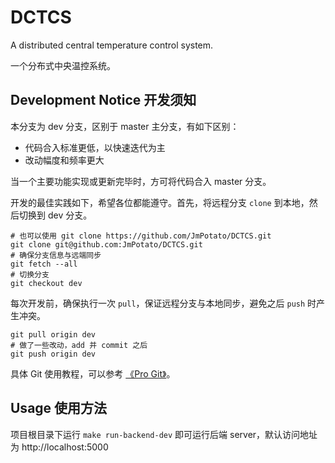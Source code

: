 # DCTCS

A distributed central temperature control system.

一个分布式中央温控系统。

## Development Notice 开发须知

本分支为 dev 分支，区别于 master 主分支，有如下区别：

- 代码合入标准更低，以快速迭代为主
- 改动幅度和频率更大

当一个主要功能实现或更新完毕时，方可将代码合入 master 分支。

开发的最佳实践如下，希望各位都能遵守。首先，将远程分支 `clone` 到本地，然后切换到 dev 分支。

```shell
# 也可以使用 git clone https://github.com/JmPotato/DCTCS.git
git clone git@github.com:JmPotato/DCTCS.git
# 确保分支信息与远端同步
git fetch --all
# 切换分支
git checkout dev
```

每次开发前，确保执行一次 `pull`，保证远程分支与本地同步，避免之后 `push` 时产生冲突。

```shell
git pull origin dev
# 做了一些改动，add 并 commit 之后
git push origin dev
```

具体 Git 使用教程，可以参考 [《Pro Git》](https://www.progit.cn/)。

## Usage 使用方法

项目根目录下运行 `make run-backend-dev` 即可运行后端 server，默认访问地址为 http://localhost:5000
